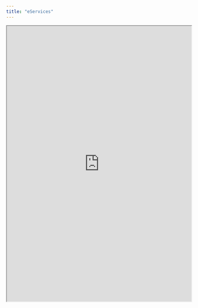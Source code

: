 ```yaml
---
title: "eServices"
---
```




<iframe height="750" width="100%" src="https://ewelton.github.io/ktest/wiki.html#eServices"></iframe>
